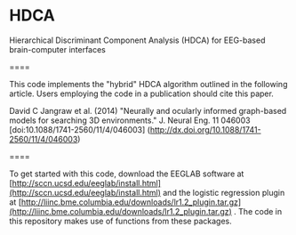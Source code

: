 HDCA
====

Hierarchical Discriminant Component Analysis (HDCA) for EEG-based brain-computer interfaces

====

This code implements the "hybrid" HDCA algorithm outlined in the following article. Users employing the code in a publication should cite this paper.

David C Jangraw et al. (2014) "Neurally and ocularly informed graph-based models for searching 3D environments." J. Neural Eng. 11 046003 [doi:10.1088/1741-2560/11/4/046003] (http://dx.doi.org/10.1088/1741-2560/11/4/046003)

====

To get started with this code, download the EEGLAB software at [http://sccn.ucsd.edu/eeglab/install.html](http://sccn.ucsd.edu/eeglab/install.html) and the logistic regression plugin at [http://liinc.bme.columbia.edu/downloads/lr1.2_plugin.tar.gz](http://liinc.bme.columbia.edu/downloads/lr1.2_plugin.tar.gz) . The code in this repository makes use of functions from these packages.
